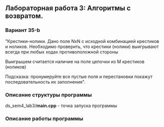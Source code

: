 ## Лабораторная работа 3: Алгоритмы с возвратом.

### Вариант 35-b
"Крестики-нолики. Дано поле NxN с исходной комбинацией крестиков и ноликов.
Необходимо проверить, что крестики (нолики) выигрывают всегда при любых ходах противоположной стороны

Выигрышем считается наличие на поле цепочки из M крестиков (ноликов)

Подсказка: пронумеруйте все пустые поля и перестановки покажут последовательность их
заполнения".

### Описание структуры программы

ds_sem4_lab3/**main.cpp** - точка запуска программы

### Описание работы программы

